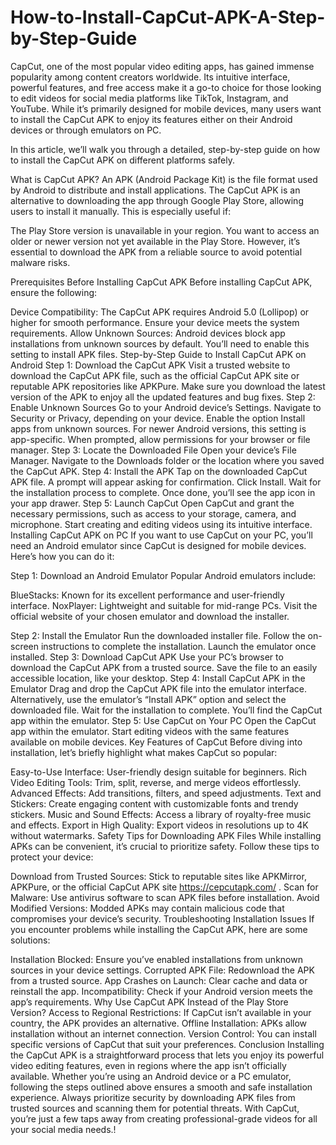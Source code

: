 # How-to-Install-CapCut-APK-A-Step-by-Step-Guide
CapCut, one of the most popular video editing apps, has gained immense popularity among content creators worldwide. Its intuitive interface, powerful features, and free access make it a go-to choice for those looking to edit videos for social media platforms like TikTok, Instagram, and YouTube. While it’s primarily designed for mobile devices, many users want to install the CapCut APK to enjoy its features either on their Android devices or through emulators on PC.

In this article, we’ll walk you through a detailed, step-by-step guide on how to install the CapCut APK on different platforms safely.

What is CapCut APK?
An APK (Android Package Kit) is the file format used by Android to distribute and install applications. The CapCut APK is an alternative to downloading the app through Google Play Store, allowing users to install it manually. This is especially useful if:

The Play Store version is unavailable in your region.
You want to access an older or newer version not yet available in the Play Store.
However, it’s essential to download the APK from a reliable source to avoid potential malware risks.

Prerequisites Before Installing CapCut APK
Before installing CapCut APK, ensure the following:

Device Compatibility:
The CapCut APK requires Android 5.0 (Lollipop) or higher for smooth performance. Ensure your device meets the system requirements.
Allow Unknown Sources:
Android devices block app installations from unknown sources by default. You’ll need to enable this setting to install APK files.
Step-by-Step Guide to Install CapCut APK on Android
Step 1: Download the CapCut APK
Visit a trusted website to download the CapCut APK file, such as the official CapCut APK site or reputable APK repositories like APKPure.
Make sure you download the latest version of the APK to enjoy all the updated features and bug fixes.
Step 2: Enable Unknown Sources
Go to your Android device’s Settings.
Navigate to Security or Privacy, depending on your device.
Enable the option Install apps from unknown sources.
For newer Android versions, this setting is app-specific. When prompted, allow permissions for your browser or file manager.
Step 3: Locate the Downloaded File
Open your device’s File Manager.
Navigate to the Downloads folder or the location where you saved the CapCut APK.
Step 4: Install the APK
Tap on the downloaded CapCut APK file.
A prompt will appear asking for confirmation. Click Install.
Wait for the installation process to complete. Once done, you’ll see the app icon in your app drawer.
Step 5: Launch CapCut
Open CapCut and grant the necessary permissions, such as access to your storage, camera, and microphone.
Start creating and editing videos using its intuitive interface.
Installing CapCut APK on PC
If you want to use CapCut on your PC, you’ll need an Android emulator since CapCut is designed for mobile devices. Here’s how you can do it:

Step 1: Download an Android Emulator
Popular Android emulators include:

BlueStacks: Known for its excellent performance and user-friendly interface.
NoxPlayer: Lightweight and suitable for mid-range PCs.
Visit the official website of your chosen emulator and download the installer.

Step 2: Install the Emulator
Run the downloaded installer file.
Follow the on-screen instructions to complete the installation.
Launch the emulator once installed.
Step 3: Download CapCut APK
Use your PC’s browser to download the CapCut APK from a trusted source.
Save the file to an easily accessible location, like your desktop.
Step 4: Install CapCut APK in the Emulator
Drag and drop the CapCut APK file into the emulator interface.
Alternatively, use the emulator’s “Install APK” option and select the downloaded file.
Wait for the installation to complete. You’ll find the CapCut app within the emulator.
Step 5: Use CapCut on Your PC
Open the CapCut app within the emulator.
Start editing videos with the same features available on mobile devices.
Key Features of CapCut
Before diving into installation, let’s briefly highlight what makes CapCut so popular:

Easy-to-Use Interface: User-friendly design suitable for beginners.
Rich Video Editing Tools: Trim, split, reverse, and merge videos effortlessly.
Advanced Effects: Add transitions, filters, and speed adjustments.
Text and Stickers: Create engaging content with customizable fonts and trendy stickers.
Music and Sound Effects: Access a library of royalty-free music and effects.
Export in High Quality: Export videos in resolutions up to 4K without watermarks.
Safety Tips for Downloading APK Files
While installing APKs can be convenient, it’s crucial to prioritize safety. Follow these tips to protect your device:

Download from Trusted Sources: Stick to reputable sites like APKMirror, APKPure, or the official CapCut APK site https://cepcutapk.com/ .
Scan for Malware: Use antivirus software to scan APK files before installation.
Avoid Modified Versions: Modded APKs may contain malicious code that compromises your device’s security.
Troubleshooting Installation Issues
If you encounter problems while installing the CapCut APK, here are some solutions:

Installation Blocked:
Ensure you’ve enabled installations from unknown sources in your device settings.
Corrupted APK File:
Redownload the APK from a trusted source.
App Crashes on Launch:
Clear cache and data or reinstall the app.
Incompatibility:
Check if your Android version meets the app’s requirements.
Why Use CapCut APK Instead of the Play Store Version?
Access to Regional Restrictions: If CapCut isn’t available in your country, the APK provides an alternative.
Offline Installation: APKs allow installation without an internet connection.
Version Control: You can install specific versions of CapCut that suit your preferences.
Conclusion
Installing the CapCut APK is a straightforward process that lets you enjoy its powerful video editing features, even in regions where the app isn’t officially available. Whether you’re using an Android device or a PC emulator, following the steps outlined above ensures a smooth and safe installation experience. Always prioritize security by downloading APK files from trusted sources and scanning them for potential threats. With CapCut, you’re just a few taps away from creating professional-grade videos for all your social media needs.!
